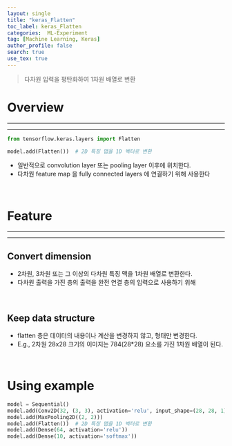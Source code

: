 ```yaml
---
layout: single
title: "keras_Flatten"
toc_label: keras_Flatten
categories:  ML-Experiment
tag: [Machine Learning, Keras]
author_profile: false
search: true
use_tex: true
---
```


> 다차원 입력을 평탄화하여 1차원 배열로 변환

# Overview

---

---

```python
from tensorflow.keras.layers import Flatten

model.add(Flatten())  # 2D 특징 맵을 1D 벡터로 변환
```

- 일반적으로 convolution layer 또는 pooling layer 이후에 위치한다.
- 다차원 feature map 을 fully connected layers 에 연결하기 위해 사용한다

<br>

# Feature

---

---

## Convert dimension

- 2차원, 3차원 또는 그 이상의 다차원 특징 맥을 1차원 배열로 변환한다.
- 다차원 출력을 가진 층의 출력을 완전 연결 층의 입력으로 사용하기 위해

<br>

## Keep data structure

- flatten 층은 데이터의 내용이나 계산을 변경하지 않고, 형태만 변경한다.
- E.g., 2차원 28x28 크기의 이미지는 784(28*28) 요소를 가진 1차원 배열이 된다.

<br>

# Using example
```python
model = Sequential()
model.add(Conv2D(32, (3, 3), activation='relu', input_shape=(28, 28, 1)))
model.add(MaxPooling2D((2, 2)))
model.add(Flatten())  # 2D 특징 맵을 1D 벡터로 변환
model.add(Dense(64, activation='relu'))
model.add(Dense(10, activation='softmax'))
```